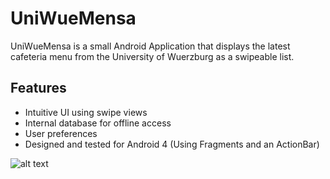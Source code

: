 UniWueMensa
===========

UniWueMensa is a small Android Application that displays the
latest cafeteria menu from the University of Wuerzburg as a swipeable list.

## Features

* Intuitive UI using swipe views
* Internal database for offline access
* User preferences
* Designed and tested for Android 4 (Using Fragments and an ActionBar)

![alt text](https://lh3.googleusercontent.com/-3RRGswciDzg/Uf_Of-vdzgI/AAAAAAAAAO8/tznradTQW_g/w480-h800-no/Screenshot_2013-08-05-18-09-26.png "Screenshot")
